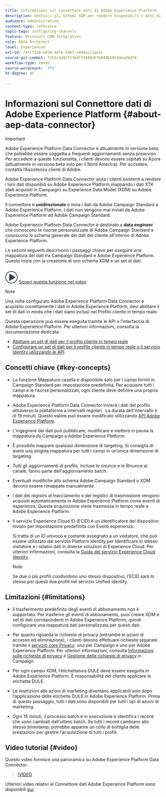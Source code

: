 ```yaml
---
title: Informazioni sul Connettore dati di Adobe Experience Platform
description: Gestisci gli schemi XDM per rendere disponibili i dati di Campaign Standard in Adobe Experience Platform.
audience: administration
content-type: reference
topic-tags: configuring-channels
feature: Microsoft CRM Integration
role: Data Architect
level: Experienced
exl-id: f4fcf256-e030-4d7b-b4b7-2448acc2ae1c
source-git-commit: fcb5c4a92f23bdffd1082b7b044b5859dead9d70
workflow-type: tm+mt
source-wordcount: '771'
ht-degree: 4%

---
```


# Informazioni sul Connettore dati di Adobe Experience Platform {#about-aep-data-connector}

>[!IMPORTANT]
>
>Adobe Experience Platform Data Connector è attualmente in versione beta, che potrebbe essere soggetta a frequenti aggiornamenti senza preavviso. Per accedere a queste funzionalità, i clienti devono essere ospitati su Azure (attualmente in versione beta solo per il Nord America). Per accedere, contatta l’Assistenza clienti di Adobe.

Adobe Experience Platform Data Connector aiuta i clienti esistenti a rendere i loro dati disponibili su Adobe Experience Platform mappando i dati XTK (dati acquisiti in Campaign) su Experience Data Model (XDM) su Adobe Experience Platform.

Il connettore è **unidirezionale** e invia i dati da Adobe Campaign Standard a Adobe Experience Platform. I dati non vengono mai inviati da Adobe Experience Platform ad Adobe Campaign Standard.

Adobe Experience Platform Data Connector è destinato a **data engineer** che conoscono le risorse personalizzate di Adobe Campaign Standard e conoscono lo schema generale dei dati del cliente all’interno di Adobe Experience Platform.

Le sezioni seguenti descrivono i passaggi chiave per eseguire una mappatura dei dati tra Campaign Standard e Adobe Experience Platform. Questo inizia con la creazione di uno schema XDM e un set di dati.

![](assets/do-not-localize/how-to-video.png) [Scopri questa funzione nel video](#video)

>[!NOTE]
>Una volta configurato Adobe Experience Platform Data Connector e acquisito correttamente i dati in Adobe Experience Platform, devi abilitare il set di dati in modo che i dati siano inclusi nel Profilo cliente in tempo reale.
>
>Questa operazione può essere eseguita tramite le API o l’interfaccia di Adobe Experience Platform. Per ulteriori informazioni, consulta la documentazione dedicata:
>
>* [Abilitare un set di dati per il profilo cliente in tempo reale](https://experienceleague.adobe.com/docs/experience-platform/rtcdp/datasets/dataset.html)
>* [Configurare un set di dati per il profilo cliente in tempo reale e il servizio Identity utilizzando le API](https://experienceleague.adobe.com/docs/experience-platform/catalog/api/getting-started.html)


## Concetti chiave {#key-concepts}

* La funzione Mappatura casella è disponibile solo per i campi forniti in Campaign Standard per impostazione predefinita. Per acquisire tutti i campi e le risorse personalizzati, ogni cliente deve definire una propria mappatura.

* Adobe Experience Platform Data Connector invierà i dati del profilo attraverso la piattaforma a intervalli regolari. &#x200B; La durata dell&#39;intervallo è di 15 minuti. Questo valore può essere modificato utilizzando [API Adobe Experience Platform](https://experienceleague.adobe.com/docs/experience-platform/ingestion/home.html).

* L’ingegnere dei dati può pubblicare, modificare e mettere in pausa la mappatura da Campaign a Adobe Experience Platform.

* È possibile mappare qualsiasi dimensione di targeting. Si consiglia di avere una singola mappatura per tutti i campi in un’unica dimensione di targeting.

* Tutti gli aggiornamenti di profilo, incluse le rinunce e le Rinunce al canale, fanno parte dell&#39;aggiornamento batch.

* Eventuali modifiche allo schema Adobe Campaign Standard o XDM devono essere rimappate manualmente. &#x200B;

* I dati del registro di tracciamento e del registro di trasmissione vengono acquisiti automaticamente in Adobe Experience Platform come eventi di esperienza. Questa acquisizione viene trasmessa in tempo reale a Adobe Experience Platform.

* Il servizio Experience Cloud ID (ECID) è un identificatore del dispositivo inviato per impostazione predefinita con Eventi esperienza.

   Si tratta di un ID univoco e costante assegnato a un visitatore, che può essere utilizzato dal servizio Platform Identity per identificare lo stesso visitatore e i relativi dati in diverse soluzioni di Experience Cloud. Per ulteriori informazioni, consulta la [Guida del servizio Experience Cloud Identity](https://experienceleague.adobe.com/docs/id-service/using/home.html).

   >[!NOTE]
   >
   >Se due o più profili condividono uno stesso dispositivo, l’ECID sarà lo stesso per questi due profili nel servizio Unified Identity.

## Limitazioni {#limitations}

* Il trasferimento predefinito degli eventi di abbonamento non è supportato. Per trasferire gli eventi di abbonamento, puoi creare XDM e set di dati corrispondenti in Adobe Experience Platform, quindi configurare una mappatura dati personalizzata per questi dati.

* Per quanto riguarda le richieste di privacy (entrambe le azioni di accesso ed eliminazione), i clienti devono effettuare richieste separate tramite il [servizio core Privacy](https://experienceleague.adobe.com/docs/experience-platform/privacy/home.html#how-to-use-privacy-service-to-manage-privacy-job-requests): uno per Campaign e uno per Adobe Experience Platform. Per ulteriori informazioni, consulta [Informazioni sulle richieste di privacy](https://experienceleague.adobe.com/docs/campaign-standard/using/getting-started/privacy/privacy-requests.html?lang=it#getting-started) e [Gestione delle richieste di privacy](https://helpx.adobe.com/it/campaign/kb/acs-privacy.html#ManagingPrivacyRequests) in Campaign.

* Per ogni campo XDM, l’etichettatura DULE deve essere eseguita in Adobe Experience Platform. È responsabilità del cliente applicare le etichette DULE.

* Le restrizioni alle azioni di marketing diventano applicabili solo dopo l’applicazione delle etichette DULE in Adobe Experience Platform. Prima di questo passaggio, tutti i dati sono disponibili per tutti i tipi di azioni di marketing.

* Ogni 15 minuti, il processo batch è in esecuzione e identifica i record che sono cambiati dall&#39;ultimo batch. Se tutti i record cambiano allo stesso timestamp, potrebbe apparire un collo di bottiglia delle prestazioni per gestire l’acquisizione di tutti i profili

## Video tutorial {#video}

Questo video fornisce una panoramica su Adobe Experience Platform Data Connector.

>[!VIDEO](https://video.tv.adobe.com/v/27304?quality=12&captions=eng)

Ulteriori video relativi al Connettore dati Adobe Experience Platform sono disponibili [qui](https://experienceleague.adobe.com/docs/campaign-learn/campaign-standard-tutorials/administrating/adobe-experience-platform-data-connector/understanding-the-adobe-experience-platform-data-connector.html).
